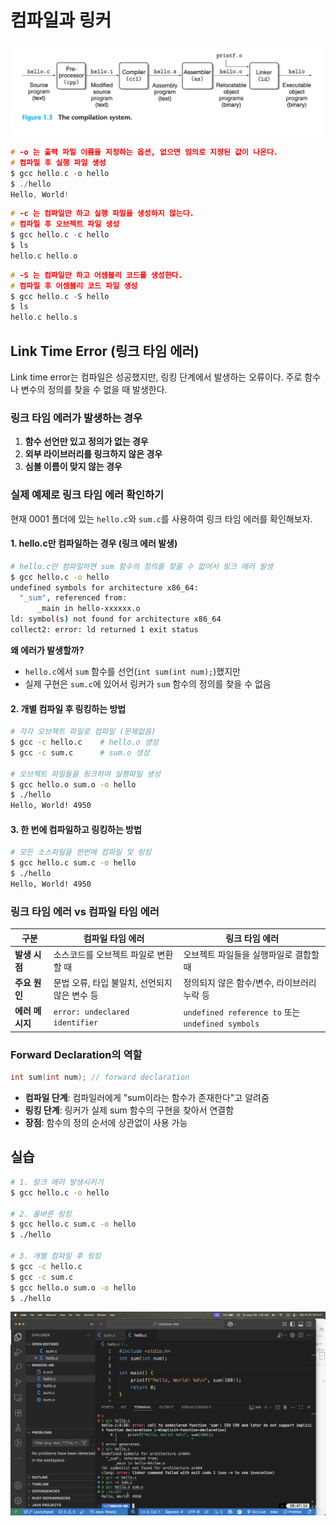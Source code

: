 # 컴파일과 링커

![image-0001-00](./attachements/image-0001-00.png)

```c
# -o 는 출력 파일 이름을 지정하는 옵션, 없으면 임의로 지정된 값이 나온다. 
# 컴파일 후 실행 파일 생성
$ gcc hello.c -o hello
$ ./hello
Hello, World!
```

```c
# -c 는 컴파일만 하고 실행 파일을 생성하지 않는다. 
# 컴파일 후 오브젝트 파일 생성
$ gcc hello.c -c hello
$ ls
hello.c hello.o
```

```c
# -S 는 컴파일만 하고 어셈블리 코드를 생성한다. 
# 컴파일 후 어셈블리 코드 파일 생성
$ gcc hello.c -S hello
$ ls
hello.c hello.s
```

## Link Time Error (링크 타임 에러)

Link time error는 컴파일은 성공했지만, 링킹 단계에서 발생하는 오류이다. 주로 함수나 변수의 정의를 찾을 수 없을 때 발생한다.

### 링크 타임 에러가 발생하는 경우

1. **함수 선언만 있고 정의가 없는 경우**
2. **외부 라이브러리를 링크하지 않은 경우**
3. **심볼 이름이 맞지 않는 경우**

### 실제 예제로 링크 타임 에러 확인하기

현재 0001 폴더에 있는 `hello.c`와 `sum.c`를 사용하여 링크 타임 에러를 확인해보자.

#### 1. hello.c만 컴파일하는 경우 (링크 에러 발생)

```bash
# hello.c만 컴파일하면 sum 함수의 정의를 찾을 수 없어서 링크 에러 발생
$ gcc hello.c -o hello
undefined symbols for architecture x86_64:
  "_sum", referenced from:
      _main in hello-xxxxxx.o
ld: symbol(s) not found for architecture x86_64
collect2: error: ld returned 1 exit status
```

**왜 에러가 발생할까?**
- `hello.c`에서 `sum` 함수를 선언(`int sum(int num);`)했지만
- 실제 구현은 `sum.c`에 있어서 링커가 `sum` 함수의 정의를 찾을 수 없음

#### 2. 개별 컴파일 후 링킹하는 방법

```bash
# 각각 오브젝트 파일로 컴파일 (문제없음)
$ gcc -c hello.c    # hello.o 생성
$ gcc -c sum.c      # sum.o 생성

# 오브젝트 파일들을 링크하여 실행파일 생성
$ gcc hello.o sum.o -o hello
$ ./hello
Hello, World! 4950
```

#### 3. 한 번에 컴파일하고 링킹하는 방법

```bash
# 모든 소스파일을 한번에 컴파일 및 링킹
$ gcc hello.c sum.c -o hello
$ ./hello
Hello, World! 4950
```

### 링크 타임 에러 vs 컴파일 타임 에러

| 구분 | 컴파일 타임 에러 | 링크 타임 에러 |
|------|------------------|----------------|
| **발생 시점** | 소스코드를 오브젝트 파일로 변환할 때 | 오브젝트 파일들을 실행파일로 결합할 때 |
| **주요 원인** | 문법 오류, 타입 불일치, 선언되지 않은 변수 등 | 정의되지 않은 함수/변수, 라이브러리 누락 등 |
| **에러 메시지** | `error: undeclared identifier` | `undefined reference to` 또는 `undefined symbols` |

### Forward Declaration의 역할

```c
int sum(int num); // forward declaration
```

- **컴파일 단계**: 컴파일러에게 "sum이라는 함수가 존재한다"고 알려줌
- **링킹 단계**: 링커가 실제 sum 함수의 구현을 찾아서 연결함
- **장점**: 함수의 정의 순서에 상관없이 사용 가능

## 실습 
```bash
# 1. 링크 에러 발생시키기
$ gcc hello.c -o hello

# 2. 올바른 링킹
$ gcc hello.c sum.c -o hello
$ ./hello

# 3. 개별 컴파일 후 링킹
$ gcc -c hello.c
$ gcc -c sum.c  
$ gcc hello.o sum.o -o hello
$ ./hello
```
![image-0001-01](./attachements/image-0001-01.png)
